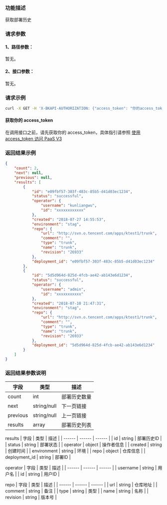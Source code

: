 ### 功能描述
获取部署历史

### 请求参数

#### 1、路径参数：
暂无。

#### 2、接口参数：
暂无。

### 请求示例

```bash
curl -X GET -H 'X-BKAPI-AUTHORIZATION: {"access_token": "你的access_token"}'  http://bkapi.example.com/api/bkpaas3/prod/bkapps/applications/{你的appcode}/deployments/lists
```

#### 获取你的 access_token

在调用接口之前，请先获取你的 access_token，具体指引请参照 [使用 access_token 访问 PaaS V3](https://bk.tencent.com/docs/markdown/PaaS3.0/topics/paas/access_token)

### 返回结果示例
```json
{
    "count": 2,
    "next": null,
    "previous": null,
    "results": [
        {
            "id": "e09fbf57-303f-483c-85b5-d41d03ec1234",
            "status": "successful",
            "operator": {
                "username": "kunliangwu",
                "id": "xxxxxxxxxxxx"
            },
            "created": "2018-07-27 14:55:53",
            "environment": "stag",
            "repo": {
                "url": "http://svn.o.tencent.com/apps/ktest1/trunk",
                "comment": "",
                "type": "trunk",
                "name": "trunk",
                "revision": "26933"
            },
            "deployment_id": "e09fbf57-303f-483c-85b5-d41d03ec1234"
        },
        {
            "id": "5d5d964d-825d-4fcb-ae42-ab143e6d1234",
            "status": "successful",
            "operator": {
                "username": "admin",
                "id": "xxxxxxxxxxx"
            },
            "created": "2018-07-10 21:47:31",
            "environment": "stag",
            "repo": {
                "url": "http://svn.o.tencent.com/apps/ktest1/trunk",
                "comment": "",
                "type": "trunk",
                "name": "trunk",
                "revision": "26933"
            },
            "deployment_id": "5d5d964d-825d-4fcb-ae42-ab143e6d1234"
        }
	]
}
```

### 返回结果参数说明

| 字段 |   类型 | 描述 |
| ------ | ------ | ------ |
| count | int | 部署历史数量 |
| next | string/null | 下一页链接 |
| previous | string/null | 上一页链接 |
| results | array | 部署历史列表 |

results
| 字段 |   类型 | 描述 |
| ------ | ------ | ------ |
| id | string | 部署历史ID |
| status | string | 部署状态 |
| operator | object | 操作者信息 |
| created | string | 创建时间 |
| environment | string | 环境 |
| repo | object | 仓库信息 |
| deployment_id | string | 部署ID |

operator
| 字段 |   类型 | 描述 |
| ------ | ------ | ------ |
| username | string | 用户名 |
| id | string | 用户ID |

repo
| 字段 |   类型 | 描述 |
| ------ | ------ | ------ |
| url | string | 仓库地址 |
| comment | string | 备注 |
| type | string | 类型 |
| name | string | 名称 |
| revision | string | 版本号 |